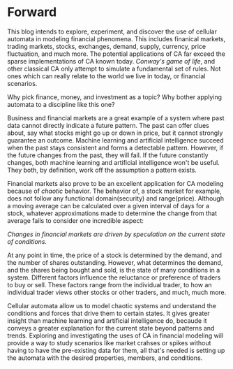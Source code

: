# Forward

This blog intends to explore, experiment, and discover the use of cellular automata in modeling financial phenomena. This includes finanical markets, trading markets, stocks, exchanges, demand, supply, currency, price fluctuation, and much more. The potential applications of CA far exceed the sparse implementations of CA known today. *Conway's game of life*, and other classical CA only attempt to simulate a fundamental set of rules. Not ones which can really relate to the world we live in today, or financial scenarios.

Why pick finance, money, and investment as a topic? Why bother applying automata to a discipline like this one?

Business and financial markets are a great example of a system where past data cannot directly indicate a future pattern. The past can offer clues about, say what stocks might go up or down in price, but it cannot strongly guarantee an outcome. Machine learning and artificial intelligence succeed when the past stays consistent and forms a detectable pattern. However, if the future changes from the past, they will fail. If the future constantly changes, both machine learning and artificial intelligence won't be useful. They both, by definition, work off the assumption a pattern exists.

Financial markets also prove to be an excellent application for CA modeling because of *chaotic* behavior. The behavior of, a stock market for example, does not follow any functional domain(security) and range(price). Although a moving average can be calculated over a given interval of days for a stock, whatever approximations made to determine the change from that average fails to consider one incredible aspect:

*Changes in financial markets are driven by speculation on the current state of conditions.*

At any point in time, the price of a stock is determined by the demand, and the number of shares outstanding. However, what determines the demand, and the shares being bought and sold, is the state of many conditions in a system. Different factors influence the reluctance or preference of traders to buy or sell. These factors range from the individual trader, to how an individual trader views other stocks or other traders, and much, much more.

Cellular automata allow us to model chaotic systems and understand the conditions and forces that drive them to certain states. It gives greater insight than machine learning and artificial intelligence do, becaude it conveys a greater explanation for the current state beyond patterns and trends. Exploring and investigating the uses of CA in financial modeling will provide a way to study scenarios like market crahses or spikes without having to have the pre-existing data for them, all that's needed is setting up the automata with the desired properties, members, and conditions.

